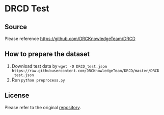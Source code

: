 # DRCD Test

## Source

Please reference https://github.com/DRCKnowledgeTeam/DRCD

## How to prepare the dataset

1. Download test data by `wget -O DRCD_test.json https://raw.githubusercontent.com/DRCKnowledgeTeam/DRCD/master/DRCD_test.json`
2. Run `python preprocess.py`

## License
Please refer to the original [repository](https://github.com/DRCKnowledgeTeam/DRCD).
